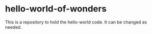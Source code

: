 # hello-world-of-wonders
This is a repository to hold the hello-world code.
It can be changed as needed.  
